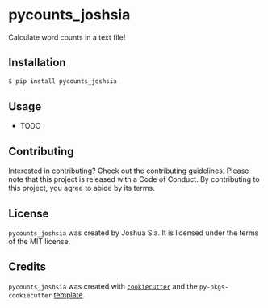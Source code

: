 # pycounts_joshsia

Calculate word counts in a text file!

## Installation

```bash
$ pip install pycounts_joshsia
```

## Usage

- TODO

## Contributing

Interested in contributing? Check out the contributing guidelines. Please note that this project is released with a Code of Conduct. By contributing to this project, you agree to abide by its terms.

## License

`pycounts_joshsia` was created by Joshua Sia. It is licensed under the terms of the MIT license.

## Credits

`pycounts_joshsia` was created with [`cookiecutter`](https://cookiecutter.readthedocs.io/en/latest/) and the `py-pkgs-cookiecutter` [template](https://github.com/py-pkgs/py-pkgs-cookiecutter).
